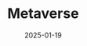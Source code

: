 ---
layout: Post
title: Metaverse
description: Next.js Powered Website With Framer Motion & Tailwind
link: https://metaverse-ecru-omega.vercel.app/
date: '2025-01-19 '
tags:
  - next
  - react
  - tailwind
  - motion      
images:
  - src: /projects/metaverse/1.png
  - src: /projects/metaverse/2.png  
  - src: /projects/metaverse/3.png
  - src: /projects/metaverse/4.png
  - src: /projects/metaverse/5.png
  - src: /projects/metaverse/6.png
---